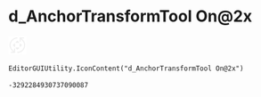 # d_AnchorTransformTool On@2x
![](/img/d_AnchorTransformTool%20On@2x.png)

``` CSharp
EditorGUIUtility.IconContent("d_AnchorTransformTool On@2x")
```
```
-3292284930737090087
```
